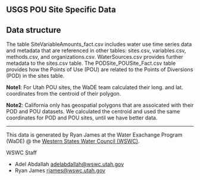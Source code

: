 ## USGS POU Site Specific Data

## Data structure

The table SiteVariableAmounts_fact.csv includes water use time series data and metadata that are referenced in other tables: sites.csv, variables.csv, methods.csv, and organizations.csv. WaterSources.csv provides further metadata to the sites.csv table. The PODSite_POUSite_Fact.csv table provides how the Points of Use (POU) are related to the Points of Diversions (POD) in the sites table.

**Note1**: For Utah POU sites, the WaDE team calculated their long. and lat. coordinates from the centroid of their polygon. 

**Note2**: California only has geospatial polygons that are assoicated with their POD and POU datasets. We calculated the centroid and used the same coordinates for POD and POU sites, until we have better data.

***
This data is generated by Ryan James at the Water Exachange Program (WaDE) @ the [Western States Water Council (WSWC)](http://westernstateswater.org/wade).

WSWC Staff
- Adel Abdallah <adelabdallah@wswc.utah.gov>
- Ryan James <rjames@wswc.utah.gov>
